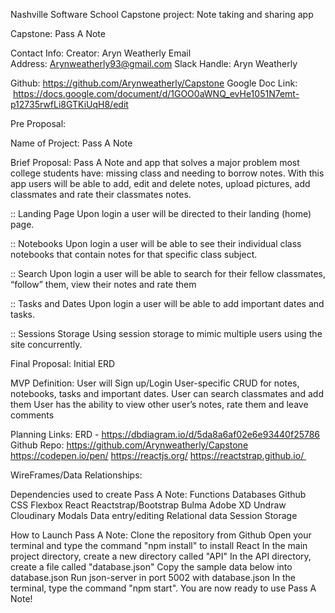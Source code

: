 Nashville Software School Capstone project: Note taking and sharing app


Capstone: Pass A Note

Contact Info:
Creator: Aryn Weatherly
Email Address: Arynweatherly93@gmail.com
Slack Handle: Aryn Weatherly

Github: https://github.com/Arynweatherly/Capstone
Google Doc Link:  https://docs.google.com/document/d/1GOO0aWNQ_evHe1051N7emt-p12735rwfLi8GTKiUqH8/edit

Pre Proposal:

Name of Project: Pass A Note

Brief Proposal: Pass A Note and app that solves a major problem most college students have: missing class and needing to borrow notes. With this app users will be able to add, edit and delete notes, upload pictures, add classmates and rate their classmates notes.

:: Landing Page
Upon login a user will be directed to their landing (home) page.

:: Notebooks
Upon login a user will be able to see their individual class notebooks that contain notes for that specific class subject.

:: Search
Upon login a user will be able to search for their fellow classmates, “follow” them, view their notes and rate them

:: Tasks and Dates
Upon login a user will be able to add important dates and tasks.

:: Sessions Storage
Using session storage to mimic multiple users using the site concurrently.

Final Proposal:
Initial ERD

MVP Definition:
User will Sign up/Login
User-specific CRUD for notes, notebooks, tasks and important dates.
User can search classmates and add them
User has the ability to view other user’s notes, rate them and leave comments

Planning Links:
ERD - https://dbdiagram.io/d/5da8a6af02e6e93440f25786
Github Repo: https://github.com/Arynweatherly/Capstone
https://codepen.io/pen/
https://reactjs.org/
https://reactstrap.github.io/ 

WireFrames/Data Relationships:

Dependencies used to create Pass A Note:
Functions
Databases
Github
CSS
Flexbox
React
Reactstrap/Bootstrap
Bulma
Adobe XD
Undraw
Cloudinary
Modals
Data entry/editing
Relational data
Session Storage

How to Launch Pass A Note:
Clone the repository from Github
Open your terminal and type the command "npm install" to install React
In the main project directory, create a new directory called "API"
In the API directory, create a file called "database.json"
Copy the sample data below into database.json
Run json-server in port 5002 with database.json
In the terminal, type the command "npm start". You are now ready to use Pass A Note!
